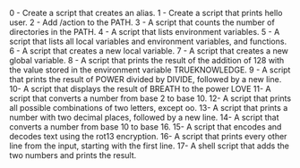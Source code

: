 0 - Create a script that creates an alias.
1 - Create a script that prints hello user.
2 - Add /action to the PATH.
3 - A script that counts the number of directories in the PATH.
4 - A script that lists environment variables.
5 - A script that lists all local variables and environment variables, and functions. 
6 - A script that creates a new local variable.
7 - A script that creates a new global variable.
8 - A script that prints the result of the addition of 128 with the value stored in the environment variable TRUEKNOWLEDGE.
9 - A script that prints the result of POWER divided by DIVIDE, followed by a new line.
10- A script that displays the result of BREATH to the power LOVE
11- A script that converts a number from base 2 to base 10.
12- A script that prints all possible combinations of two letters, except oo.
13- A script that prints a number with two decimal places, followed by a new line.
14- A script that converts a number from base 10 to base 16.
15- A script that encodes and decodes text using the rot13 encryption.
16- A script that prints every other line from the input, starting with the first line.
17- A shell script that adds the two numbers and prints the result.

